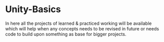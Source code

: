 # Unity-Basics
In here all the projects of learned &amp; practiced working will be available which will help when any concepts needs to be revised in future or needs code to build upon something as base for bigger projects.
